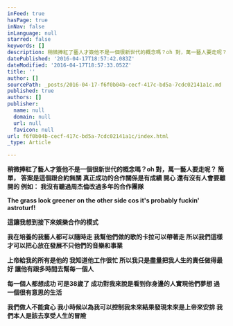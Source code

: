 ```yaml
---
inFeed: true
hasPage: true
inNav: false
inLanguage: null
starred: false
keywords: []
description: 稍微捧紅了藝人才簽他不是一個很新世代的概念嗎？oh 對，萬一藝人要走呢？ 簡單， 答案是這個跟合約無關 真正成功的合作關係是有成績 開心 還有沒有人會要離開的 例如： 我沒有聽過周杰倫改過多年的合作團隊
datePublished: '2016-04-17T18:57:42.083Z'
dateModified: '2016-04-17T18:57:33.052Z'
title: ''
author: []
sourcePath: _posts/2016-04-17-f6f0b04b-cecf-417c-bd5a-7cdc02141a1c.md
published: true
authors: []
publisher:
  name: null
  domain: null
  url: null
  favicon: null
url: f6f0b04b-cecf-417c-bd5a-7cdc02141a1c/index.html
_type: Article

---
```

**稍微捧紅了藝人才簽他不是一個很新世代的概念嗎？oh 對，萬一藝人要走呢？ 簡單， 答案是這個跟合約無關 真正成功的合作關係是有成績 開心 還有沒有人會要離開的 例如： 我沒有聽過周杰倫改過多年的合作團隊**

**The grass look greener on the other side cos it's probably fuckin' astroturf!**

**這讓我想到接下來娛樂合作的模式**

**我在培養的我藝人都可以隨時走 我幫他們做的歌的卡拉可以帶著走 所以我們這樣才可以把心放在發展不只他們的音樂和事業**

**上帝給我的所有是他的 我知道他工作很忙 所以我只是盡量把我人生的責任做得最好 讓他有跟多時間去幫每一個人**

**每一個人都想成功 可是38歲了 成功對我來說是看到你身邊的人實現他們夢想 過一個很有意思的生活**

**我們做人不能貪心 我小時候以為我可以控制我未來結果發現未來是上帝來安排 我們本人是該去享受人生的冒險**